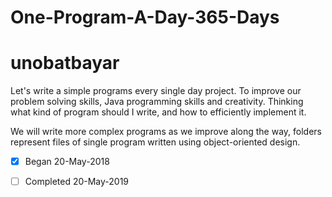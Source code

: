 # One-Program-A-Day-365-Days
# unobatbayar
Let's write a simple programs every single day project. To improve our problem solving skills, Java programming skills and creativity. Thinking what kind of program should I write, and how to efficiently implement it.

We will write more complex programs as we improve along the way, folders represent files of single program written using object-oriented design.
- [X] Began 20-May-2018
- [ ] Completed 20-May-2019






